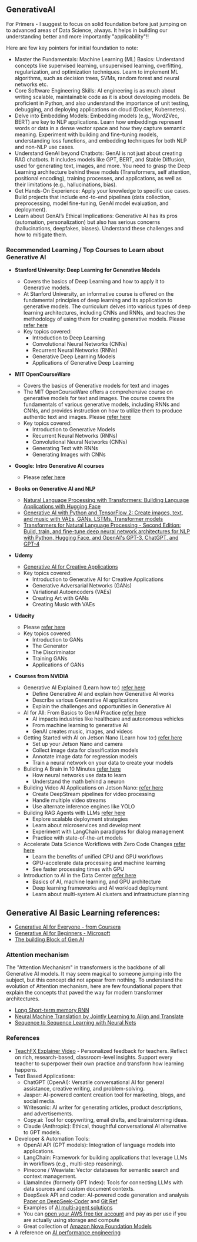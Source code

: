 ## GenerativeAI

For Primers - I suggest to focus on solid foundation before just jumping on to advanced areas of Data Science, always. It helps in building our understanding better and more importantly "applicability"!!

Here are few key pointers for initial foundation to note:
- Master the Fundamentals: Machine Learning (ML) Basics: Understand concepts like supervised learning, unsupervised learning, overfitting, regularization, and optimization techniques. Learn to implement ML algorithms, such as decision trees, SVMs, random forest and neural networks etc.
- Core Software Engineering Skills: AI engineering is as much about writing scalable, maintainable code as it is about developing models. Be proficient in Python, and also understand the importance of unit testing, debugging, and deploying applications on cloud (Docker, Kubernetes).
- Delve into Embedding Models: Embedding models (e.g., Word2Vec, BERT) are key to NLP applications. Learn how embeddings represent words or data in a dense vector space and how they capture semantic meaning. Experiment with building and fine-tuning models, understanding loss functions, and embedding techniques for both NLP and non-NLP use cases.
- Understand GenAI beyond Chatbots: GenAI is not just about creating RAG chatbots. It includes models like GPT, BERT, and Stable Diffusion, used for generating text, images, and more. You need to grasp the Deep Learning architecture behind these models (Transformers, self attention, positional encoding), training processes, and applications, as well as their limitations (e.g., hallucinations, bias).
- Get Hands-On Experience: Apply your knowledge to specific use cases. Build projects that include end-to-end pipelines (data collection, preprocessing, model fine-tuning, GenAI model evaluation, and deployment).
- Learn about GenAI’s Ethical Implications: Generative AI has its pros (automation, personalization) but also has serious concerns (hallucinations, deepfakes, biases). Understand these challenges and how to mitigate them.

### Recommended Learning / Top Courses to Learn about Generative AI
- **Stanford University: Deep Learning for Generative Models**
  - Covers the basics of Deep Learning and how to apply it to Generative models.
  - At Stanford University, an informative course is offered on the fundamental principles of deep learning and its application to generative models. The curriculum delves into various types of deep learning architectures, including CNNs and RNNs, and teaches the methodology of using them for creating generative models. Please [refer here](https://deepgenerativemodels.github.io/2019/)
  - Key topics covered:
    - Introduction to Deep Learning
    - Convolutional Neural Networks (CNNs)
    - Recurrent Neural Networks (RNNs)
    - Generative Deep Learning Models
    - Applications of Generative Deep Learning 
- **MIT OpenCourseWare**
  - Covers the basics of Generative models for text and images
  - The MIT OpenCourseWare offers a comprehensive course on generative models for text and images. The course covers the fundamentals of various generative models, including RNNs and CNNs, and provides instruction on how to utilize them to produce authentic text and images. Please [refer here](https://ocw.mit.edu/courses/16-412j-cognitive-robotics-spring-2016/resources/advanced-lecture-3-image-classification-via-deep-learning/)
  - Key topics covered:
    - Introduction to Generative Models
    - Recurrent Neural Networks (RNNs)
    - Convolutional Neural Networks (CNNs)
    - Generating Text with RNNs
    - Generating Images with CNNs  
- **Google: Intro Generative AI courses**
  - Please [refer here](https://www.cloudskillsboost.google/paths/118)   
- **Books on Generative AI and NLP**
  - [Natural Language Processing with Transformers: Building Language Applications with Hugging Face](https://www.amazon.com/Natural-Language-Processing-Transformers-Applications/dp/1098103246)
  - [Generative AI with Python and TensorFlow 2: Create images, text, and music with VAEs, GANs, LSTMs, Transformer models](https://www.amazon.com.au/Generative-AI-Python-TensorFlow-Transformer/dp/1800200889)
  - [Transformers for Natural Language Processing - Second Edition: Build, train, and fine-tune deep neural network architectures for NLP with Python, Hugging Face, and OpenAI's GPT-3, ChatGPT, and GPT-4](https://www.amazon.com/Transformers-Natural-Language-Processing-architectures/dp/1803247339)
 
- **Udemy**
  - [Generative AI for Creative Applications](https://www.udemy.com/course/generative-ai/)
  - Key topics covered:
    - Introduction to Generative AI for Creative Applications
    - Generative Adversarial Networks (GANs)
    - Variational Autoencoders (VAEs)
    - Creating Art with GANs
    - Creating Music with VAEs  
- **Udacity**
  - Please [refer here](https://www.udacity.com/course/building-generative-adversarial-networks--cd1823)
  - Key topics covered:
    - Introduction to GANs
    - The Generator
    - The Discriminator
    - Training GANs
    - Applications of GANs  

- **Courses from NVIDIA**
  - Generative AI Explained (Learn how to:) [refer here](https://lnkd.in/gBb3peXi)
    - Define Generative AI and explain how Generative AI works
    - Describe various Generative AI applications
    - Explain the challenges and opportunities in Generative AI
  - AI for All: From Basics to GenAI Practice [refer here](https://lnkd.in/gXmmnC4G)
    - AI impacts industries like healthcare and autonomous vehicles
    - From machine learning to generative AI
    - GenAI creates music, images, and videos
  - Getting Started with AI on Jetson Nano (Learn how to:) [refer here](https://lnkd.in/gnmrhBJm)
    - Set up your Jetson Nano and camera
    - Collect image data for classification models
    - Annotate image data for regression models
    - Train a neural network on your data to create your models
  - Building A Brain in 10 Minutes [refer here](https://lnkd.in/gCaA-XKp)
    - How neural networks use data to learn
    - Understand the math behind a neuron
  - Building Video AI Applications on Jetson Nano: [refer here](https://lnkd.in/gNffgw5C)
    - Create DeepStream pipelines for video processing
    - Handle multiple video streams
    - Use alternate inference engines like YOLO
  - Building RAG Agents with LLMs [refer here](https://lnkd.in/gcK2ZJ4a)
    - Explore scalable deployment strategies
    - Learn about microservices and development
    - Experiment with LangChain paradigms for dialog management
    - Practice with state-of-the-art models
  - Accelerate Data Science Workflows with Zero Code Changes [refer here](https://lnkd.in/gF7eVk2V)
    - Learn the benefits of unified CPU and GPU workflows
    - GPU-accelerate data processing and machine learning
    - See faster processing times with GPU
  - Introduction to AI in the Data Center [refer here](https://lnkd.in/gKTS6uMS)
    - Basics of AI, machine learning, and GPU architecture
    - Deep learning frameworks and AI workload deployment
    - Learn about multi-system AI clusters and infrastructure planning

Generative AI Basic Learning references:
-
- [Generative AI for Everyone - from Coursera](https://www.coursera.org/learn/generative-ai-for-everyone)
- [Generative AI for Beginners - Microsoft](https://github.com/microsoft/generative-ai-for-beginners)
- [The building Block of Gen AI](https://shriftman.substack.com/p/the-building-blocks-of-generative)

### Attention mechanism
The "Attention Mechanism" in transformers is the backbone of all Generative AI models. It may seem magical to someone jumping into the subject, but this concept did not appear from nothing. To understand the evolution of Attention mechanism, here are few foundational papers that explain the concepts that paved the way for modern transformer architectures.
- [Long Short-term memory RNN](https://arxiv.org/abs/2105.06756)
- [Neural Machine Translation by Jointly Learning to Align and Translate](https://arxiv.org/abs/1409.0473)
- [Sequence to Sequence Learning with Neural Nets](https://arxiv.org/abs/1409.3215)

### References
- [TeachFX Explainer Video](https://www.youtube.com/watch?v=QIL6mQGDTME) - Personalized feedback for teachers. Reflect on rich, research-based, classroom-level insights. Support every teacher to superpower their own practice and transform how learning happens.
- Text Based Applications:
  - ChatGPT (OpenAI): Versatile conversational AI for general assistance, creative writing, and problem-solving.
  - Jasper: AI-powered content creation tool for marketing, blogs, and social media.
  - Writesonic: AI writer for generating articles, product descriptions, and advertisements.
  - Copy.ai: Tool for copywriting, email drafts, and brainstorming ideas.
  - Claude (Anthropic): Ethical, thoughtful conversational AI alternative to GPT models.
- Developer & Automation Tools:
  - OpenAI API (GPT models): Integration of language models into applications.
  - LangChain: Framework for building applications that leverage LLMs in workflows (e.g., multi-step reasoning).
  - Pinecone / Weaviate: Vector databases for semantic search and context management.
  - LlamaIndex (formerly GPT Index): Tools for connecting LLMs with data sources and custom document contexts.
  - DeepSeek API and coder: AI-powered code generation and analysis [Paper on DeepSeek-Coder](https://arxiv.org/abs/2401.14196) and [Git Ref](https://github.com/deepseek-ai/DeepSeek-Coder)
  - Examples of [AI multi-agent solutions](https://github.com/viktoriasemaan/multi-agent)
  - You can [open your AWS free tier account](https://aws.amazon.com/free/) and pay as per use if you are actually using storage and compute
  - Great collection of [Amazon Nova Foundation Models](https://aws.amazon.com/ai/generative-ai/nova/)
- A reference on [AI performance engineering](https://github.com/cfregly/ai-performance-engineering)

